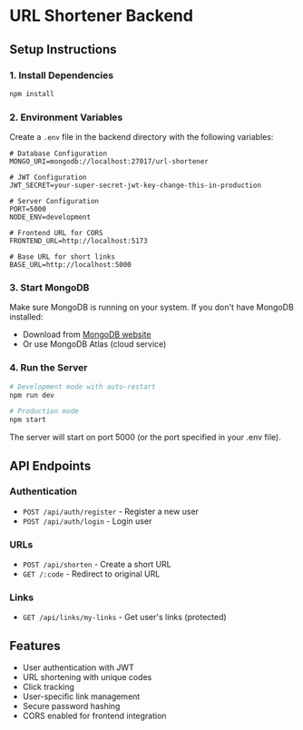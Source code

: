 # URL Shortener Backend

## Setup Instructions

### 1. Install Dependencies
```bash
npm install
```

### 2. Environment Variables
Create a `.env` file in the backend directory with the following variables:

```env
# Database Configuration
MONGO_URI=mongodb://localhost:27017/url-shortener

# JWT Configuration
JWT_SECRET=your-super-secret-jwt-key-change-this-in-production

# Server Configuration
PORT=5000
NODE_ENV=development

# Frontend URL for CORS
FRONTEND_URL=http://localhost:5173

# Base URL for short links
BASE_URL=http://localhost:5000
```

### 3. Start MongoDB
Make sure MongoDB is running on your system. If you don't have MongoDB installed:
- Download from [MongoDB website](https://www.mongodb.com/try/download/community)
- Or use MongoDB Atlas (cloud service)

### 4. Run the Server
```bash
# Development mode with auto-restart
npm run dev

# Production mode
npm start
```

The server will start on port 5000 (or the port specified in your .env file).

## API Endpoints

### Authentication
- `POST /api/auth/register` - Register a new user
- `POST /api/auth/login` - Login user

### URLs
- `POST /api/shorten` - Create a short URL
- `GET /:code` - Redirect to original URL

### Links
- `GET /api/links/my-links` - Get user's links (protected)

## Features
- User authentication with JWT
- URL shortening with unique codes
- Click tracking
- User-specific link management
- Secure password hashing
- CORS enabled for frontend integration

